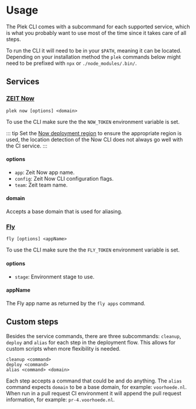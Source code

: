 # Usage
The Plek CLI comes with a subcommand for each supported service, which is what you probably want to use most of the time since it takes care of all steps.

To run the CLI it will need to be in your `$PATH`, meaning it can be located. Depending on your installation method the `plek` commands below might need to be prefixed with `npx` or `./node_modules/.bin/`.

## Services
### [ZEIT Now](https://zeit.co/now)
`plek now [options] <domain>`

To use the CLI make sure the the `NOW_TOKEN` environment variable is set.

::: tip
Set the [Now deployment region](https://zeit.co/docs/features/scaling) to ensure the appropriate region is used, the location detection of the Now CLI does not always go well with the CI service.
:::

#### options
- `app`: Zeit Now app name.
- `config`: Zeit Now CLI configuration flags.
- `team`: Zeit team name.

#### domain
Accepts a base domain that is used for aliasing.

### [Fly](https://fly.io/)
`fly [options] <appName>`

To use the CLI make sure the the `FLY_TOKEN` environment variable is set.

#### options
- `stage`: Environment stage to use.

#### appName
The Fly app name as returned by the `fly apps` command.

## Custom steps
Besides the service commands, there are three subcommands: `cleanup`, `deploy` and `alias` for each step in the deployment flow. This allows for custom scripts when more flexibility is needed.
```
cleanup <command>
deploy <command>
alias <command> <domain>
```
Each step accepts a command that could be and do anything. The `alias` command expects `domain` to be a base domain, for example: `voorhoede.nl`. When run in a pull request CI environment it will append the pull request information, for example: `pr-4.voorhoede.nl`.
